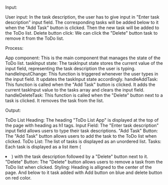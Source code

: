 Input:

User input: In the task description, the user has to give input in "Enter task description" input field. The corresponding tasks will be added below to it when the "Add Task" button is clicked. Then the new task will be added to the ToDo list.
Delete button click: We can click the "Delete" button task to remove it from the ToDo list.

Process:

App component: This is the main component that manages the state of the ToDo list.
taskInput state: The taskInput state stores the current value of the input field, representing the task description the user is typing.
handleInputChange: This function is triggered whenever the user types in the input field. It updates the taskInput state accordingly.
handleAddTask: This function is called when the "Add Task" button is clicked. It adds the current taskInput value to the tasks array and clears the input field.
handleDeleteTask: This function is called when the "Delete" button next to a task is clicked. It removes the task from the list.

Output:

ToDo List Heading: The heading "ToDo List App" is displayed at the top of the page with heading as h1 tags.
Input Field: The "Enter task description" input field allows users to type their task descriptions.
"Add Task" Button: The "Add Task" button allows users to add the task to the ToDo list when clicked.
ToDo List: The list of tasks is displayed as an unordered list.
Tasks: Each task is displayed as a list item (<li>) with the task description followed by a "Delete" button next to it.
"Delete" Button: The "Delete" button allows users to remove a task from the ToDo list when clicked.
Styling: Heading is alligned to the center of the page. And below to it task added with Add button on blue and delete button on red color.